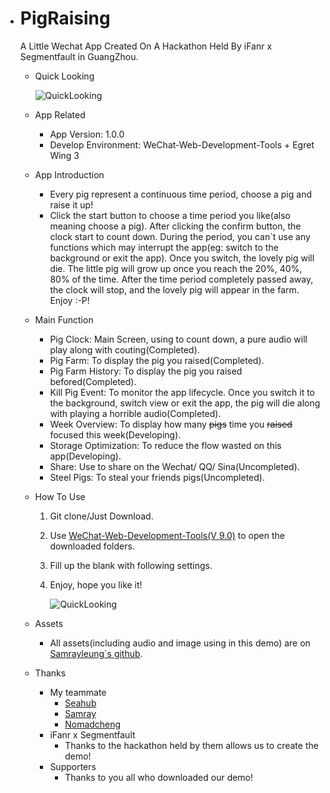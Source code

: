 * # PigRaising

  A Little Wechat App Created On A Hackathon Held By iFanr x Segmentfault in GuangZhou.

  - Quick Looking

    ![QuickLooking](https://github.com/samrayleung/wechat_pit_images/blob/master/assets/img/PigRaising.gif?raw=true)

  - App Related

    - App Version: 1.0.0
    - Develop Environment: WeChat-Web-Development-Tools + Egret Wing 3

  - App Introduction

    - Every pig represent a continuous time period, choose a pig and raise it up!
    - Click the start button to choose a time period you like(also meaning choose a pig). After clicking the confirm button, the clock start to count down. During the period, you can`t use any functions which may interrupt the app(eg: switch to the background or exit the app). Once you switch, the lovely pig will die. The little pig will grow up once you reach the 20%, 40%, 80% of the time. After the time period completely passed away, the clock will stop, and the lovely pig will appear in the farm. Enjoy :-P!

  - Main Function

    - Pig Clock: Main Screen, using to count down, a pure audio will play along with couting(Completed).
    - Pig Farm: To display the pig you raised(Completed).
    - Pig Farm History: To display the pig you raised befored(Completed).
    - Kill Pig Event: To monitor the app lifecycle. Once you switch it to the background, switch view or exit the app, the pig will die along with playing a horrible audio(Completed).
    - Week Overview: To display how many ~~pigs~~ time you ~~raised~~ focused this week(Developing).
    - Storage Optimization: To reduce the flow wasted on this app(Developing).
    - Share: Use to share on the Wechat/ QQ/ Sina(Uncompleted).
    - Steel Pigs: To steal your friends pigs(Uncompleted).

  - How To Use

    1. Git clone/Just Download.

    2. Use [WeChat-Web-Development-Tools(V 9.0)](https://mp.weixin.qq.com/debug/wxadoc/dev/devtools/download.html?t=1475052055364) to open the downloaded folders.

    3. Fill up the blank with following settings.

    4. Enjoy, hope you like it!

       ![QuickLooking](https://github.com/SeaHub/PigRaising/blob/master/Help/Settings.png?raw=true)

  - Assets

    - All assets(including audio and image using in this demo) are on [Samrayleung`s github](https://github.com/samrayleung/wechat_pit_images).

  - Thanks

    - My teammate
      - [Seahub](https://seahub.github.io)
      - [Samray](https://github.com/samrayleung)
      - [Nomadcheng](https://github.com/Nomadcheng)
    - iFanr x Segmentfault
      - Thanks to the hackathon held by them allows us to create the demo!
    - Supporters
      - Thanks to you all who downloaded our demo!